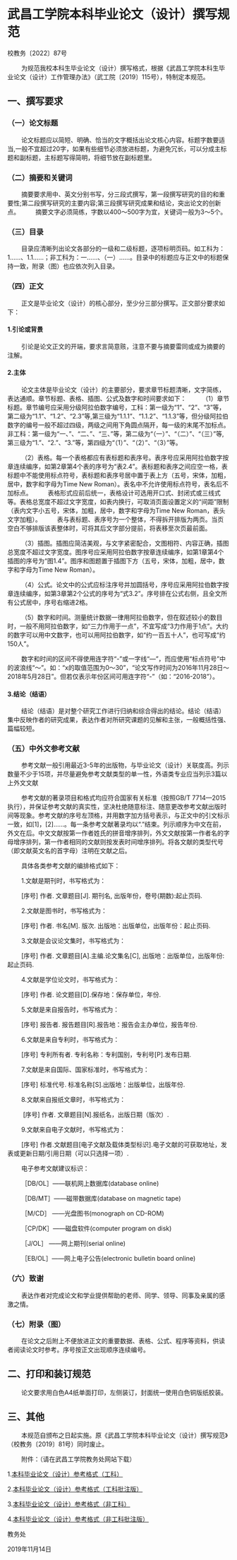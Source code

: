 # 武昌工学院本科毕业论文（设计）撰写规范

校教务〔2022〕87号

        为规范我校本科生毕业论文（设计）撰写格式，根据《武昌工学院本科生毕业论文（设计）工作管理办法》（武工院〔2019〕115号），特制定本规范。

## 一、撰写要求

### （一）论文标题

        论文标题应以简短、明确、恰当的文字概括出论文核心内容。标题字数要适当,一般不宜超过20字，如果有些细节必须放进标题，为避免冗长，可以分成主标题和副标题，主标题写得简明，将细节放在副标题里。

### （二）摘要和关键词

        摘要要求用中、英文分别书写，分三段式撰写，第一段撰写研究的目的和重要性;第二段撰写研究的主要内容;第三段撰写研究成果和结论，突出论文的创新点。
        摘要文字必须简练，字数以400～500字为宜，关键词一般为3～5个。

### （三）目录

        目录应清晰列出论文各部分的一级和二级标题，逐项标明页码。如工科为：1……、1.1……；非工科为：一……、（一）……。目录中的标题应与正文中的标题保持一致，附录（图）也应依次列入目录。

### （四）正文

        正文是毕业论文（设计）的核心部分，至少分三部分撰写。正文部分要求如下：

#### 1.引论或背景

        引论是论文正文的开端，要求言简意赅，注意不要与摘要雷同或成为摘要的注解。

#### 2.主体

        论文主体是毕业论文（设计）的主要部分，要求章节标题清晰，文字简练，表达通顺。章节标题、表格、插图、公式及数字和时间要求如下：
        （1）章节标题。章节编号应采用分级阿拉伯数字编号，工科：第一级为“1”、“2”、“3”等，第二级为“1.1”、“1.2”、“2.3”等,第三级为“1.1.1”、“1.1.2”、“1.1.3”等，但分级阿拉伯数字的编号一般不超过四级，两级之间用下角圆点隔开，每一级的末尾不加标点。非工科：第一级为“一、”、“二、”、“三、”等，第二级为“（一）”、“（二）”、“（三）”等,第三级为“1.”、“2.”、“3.”等，第四级为“（1）”、“（2）”、“（3）”等。

        （2）表格。每一个表格都应有表标题和表序号。表序号应采用阿拉伯数字按章连续编序，如第2章第4个表的序号为“表2.4”。表标题和表序之间应空一格，表标题中不能使用标点符号，表标题和表序号居中置于表上方（五号，宋体，加粗，居中，数字和字母为Time New Roman）。表名中不允许使用标点符号，表名后不加标点。
        表格形式应前后统一，表格设计可选用开口式、封闭式或三线式等。表格总宽度不超过文字宽度，如表内换行，可取消页面设置定义的“间距”限制（表内文字小五号，宋体，加粗，居中，数字和字母为Time New Roman，表头文字加粗）。
        表与表标题、表序号为一个整体，不得拆开排版为两页。当页空白不够排版该表整体时，可将其后文字部分提前，将表移至次页最前面。

        （3）插图。插图应简洁美观，与文字紧密配合，文图相符、内容正确，插图总宽度不超过文字宽度。图序号应采用阿拉伯数字按章连续编序，如第1章第4个插图的序号为“图1.4”。图序和图题置于插图下方（五号，宋体，加粗，居中，数字和字母为Time New Roman）。

        （4）公式。论文中的公式应标注序号并加圆括号，序号应采用阿拉伯数字按章连续编序，如第3章第2个公式的序号为“式3.2”。序号排在公式右侧，且全文所有公式居中，序号右缩进2格。

        （5）数字和时间。测量统计数据一律用阿拉伯数字，但在叙述较小的数目时，一般不用阿拉伯数字，如“三力作用于一点”，不宜写成“3力作用于1点”。大约的数字可以用中文数字，也可以用阿拉伯数字，如“约一百五十人”，也可写成“约150人”。

        数字和时间的区间不得使用连字符“-”或一字线“—”，而应使用“标点符号”中的波浪线“～”。如：“x的取值范围为0～30”，“论文写作时间为2016年11月28日～2018年5月28日”。但若仅表示年份区间可用连字符“-”（如：“2016-2018”）。

#### 3.结论（结语）

        结论（结语）是对整个研究工作进行归纳和综合得出的结论。结论（结语）集中反映作者的研究成果，表达作者对所研究课题的见解和主张，一般概括性强、篇幅较短。

### （五）中外文参考文献

        参考文献一般引用最近3-5年的出版物，与毕业论文（设计）关联度高。列示数量不少于15项，并尽量避免参考文献类型的单一性，外语类专业应当列示3篇以上外文文献

        参考文献的著录项目和格式均应符合国家有关标准（按照GB/T 7714—2015执行），并保证参考文献的真实性，坚决杜绝随意标注、随意更改参考文献出版时间等现象。参考文献的序号左顶格，并用数字加方括号表示，与正文中的引文标示一致，如[1]，[2]……。每一条参考文献著录均以“.”结束。列示顺序为中文在前，外文在后。中文文献按第一作者姓氏的拼音增序排列，外文文献按第一作者名的字母增序排列，第一作者相同的文献则按发表时间增序排列。将各文献的类型代号（即文献英文名的首字母）注明在文献之后。

        具体各类参考文献的编排格式如下：

        1.文献是期刊时，书写格式为：

        [序号] 作者. 文章题目[J]. 期刊名, 出版年份，卷号(期数):起止页码.

        2.文献是图书时，书写格式为：

        [序号] 作者. 书名[M]. 版次. 出版地：出版单位，出版年份：起止页码.

        3.文献是会议论文集时，书写格式为：

        [序号] 作者. 文章题目[A].主编.论文集名[C], 出版地：出版单位，出版年份:起止页码.

        4.文献是学位论文时，书写格式为：

        [序号] 作者. 论文题目[D].保存地：保存单位，年份.

        5.文献是来自报告时，书写格式为：

        [序号] 报告者. 报告题目[R].报告地：报告会主办单位，报告年份.

        6.文献是来自专利时，书写格式为：

        [序号] 专利所有者. 专利名称：专利国别，专利号[P].发布日期. 

        7.文献是来自国际、国家标准时，书写格式为： 

        [序号] 标准代号. 标准名称[S].出版地：出版单位，出版年份.

        8.文献来自报纸文章时，书写格式为： 

         [序号] 作者. 文章题目[N].报纸名，出版日期（版次）.

        9.文献来自电子文献时，书写格式为： 

        [序号] 作者.文献题目[电子文献及载体类型标识].电子文献的可获取地址，发表或更新日期/引用日期（可以只选择一项）.

        电子参考文献建议标识：

        ［DB/OL］——联机网上数据库(database online)

        ［DB/MT］——磁带数据库(database on magnetic tape)

        ［M/CD］ ——光盘图书(monograph on CD-ROM)

        ［CP/DK］——磁盘软件(computer program on disk)

        ［J/OL］ ——网上期刊(serial online)

        ［EB/OL］——网上电子公告(electronic bulletin board online)

### （六）致谢

        表达作者对完成论文和学业提供帮助的老师、同学、领导、同事及亲属的感激之情。

### （七）附录（图）

        在论文之后附上不便放进正文的重要数据、表格、公式、程序等资料，供读者阅读论文时参考。序号按正文出现顺序连续编号。

## 二、打印和装订规范

        论文要求用白色A4纸单面打印，左侧装订，封面统一使用白色铜版纸胶装。
## 三、其他

        本规范自颁布之日起实施。原《武昌工学院本科毕业论文（设计）撰写规范》（校教务〔2019〕81号）同时废止。

        附件：（请在武昌工学院教务处网站下载）

1.[本科毕业论文（设计）参考格式（工科）](http://jwc.wuit.cn/system/_content/download.jsp?urltype=news.DownloadAttachUrl&owner=741414281&wbfileid=120097)

2.[本科毕业论文（设计）参考格式（工科批注版）](http://jwc.wuit.cn/system/_content/download.jsp?urltype=news.DownloadAttachUrl&owner=741414281&wbfileid=120098)

3.[本科毕业论文（设计）参考格式（非工科）](http://jwc.wuit.cn/system/_content/download.jsp?urltype=news.DownloadAttachUrl&owner=741414281&wbfileid=120099)

4.[本科毕业论文（设计）参考格式（非工科批注版）](http://jwc.wuit.cn/system/_content/download.jsp?urltype=news.DownloadAttachUrl&owner=741414281&wbfileid=120100)

教务处

2019年11月14日